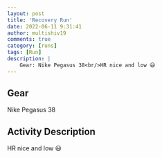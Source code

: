 ```yaml
---
layout: post
title: 'Recovery Run'
date: 2022-06-11 9:31:41
author: multishiv19
comments: true
category: [runs]
tags: [Run]
description: |
    Gear: Nike Pegasus 38<br/>HR nice and low 😃
---
```


## Gear
Nike Pegasus 38

## Activity Description
HR nice and low 😃


<div width='100%' class='strava-embed-placeholder' data-embed-type='activity' data-embed-id='7287616008'></div>
<script src='https://strava-embeds.com/embed.js'></script>
